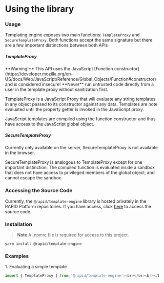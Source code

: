 # Using the library

### Usage  


Templating engine exposes two main functions: `TemplateProxy` and `SecureTemplateProxy`. Both functions accept the same signature but there are a few important distinctions between both APIs

##### TemplateProxy

<p class="callout warning">**Warning!** This API uses the JavaScript [Function constructor](https://developer.mozilla.org/en-US/docs/Web/JavaScript/Reference/Global_Objects/Function#constructor) and is considered insecure! **Never** run untrusted code directly from a user in the template proxy without sanitization first.</p>

TemplateProxy is a JavaScript Proxy that will evaluate any string templates in any object passed to its constructor against any data. Templates are note evaluated until the property getter is invoked in the JavaScript proxy.

JavaScript templates are compiled using the function constructor and thus have access to the JavaScript global object.

##### SecureTemplateProxy

<p class="callout info">Currently only available on the server, SecureTemplateProxy is not available in the browser.</p>

SecureTemplateProxy is analogous to TemplateProxy except for one important distinction: The compiled function is evaluated inside a sandbox that does not have access to privileged members of the global object, and cannot escape the sandbox.

### Accessing the Source Code

Currently, the `@rapid/template-engine` library is hosted privately in the RAPID Platform repositories. If you have access, click [here](https://dev.azure.com/rapidplatform/RAPID%20Platform/_git/template-engine) to access the source code.

### Installation  


> **Note** A .npmrc file is required for access to this project.

```shell
yarn install @rapid/template-engine
```

### Examples

1\. Evaluating a simple template

```JavaScript
import { TemplateProxy } from '@rapid/template-engine';<br></br><br></br>const data = {<br></br>  user_name: 'Fred Smith';<br></br>};<br></br><br></br>const taskTemplate = {<br></br>  title: 'A task for: <%= user_name %>',<br></br>}<br></br><br></br>const task = TemplateProxy(taskTemplate, data);<br></br><br></br>console.log(task.title) // "A task for: Fred Smith"
```
